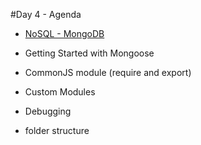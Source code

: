 #Day 4 - Agenda

* [NoSQL - MongoDB](https://github.com/AmitThakkar/NoSQL-MongoDB)
* Getting Started with Mongoose
* CommonJS module (require and export)
* Custom Modules


* Debugging
* folder structure
